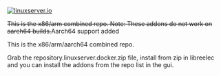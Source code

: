[linuxserverurl]: https://linuxserver.io
[forumurl]: https://forum.linuxserver.io
[ircurl]: https://www.linuxserver.io/irc/
[podcasturl]: https://www.linuxserver.io/podcast/

[![linuxserver.io](https://raw.githubusercontent.com/linuxserver/docker-templates/master/linuxserver.io/img/linuxserver_medium.png)][linuxserverurl]

~~This is the x86/arm combined repo. Note: These addons do not work on aarch64 builds.~~Aarch64 support added  

This is the x86/arm/aarch64 combined repo.

Grab the repository.linuxserver.docker.zip file, install from zip in libreelec and you can install the addons from the repo list in the gui.

